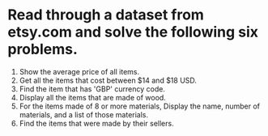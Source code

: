 # Read through a dataset from etsy.com and solve the following six problems.

1. Show the average price of all items.
1. Get all the items that cost between $14 and $18 USD.
1. Find the item that has 'GBP' currency code.
1. Display all the items that are made of wood.
1. For the items made of 8 or more materials, Display
the name, number of materials, and a list of those
materials.
1. Find the items that were made by their sellers.
